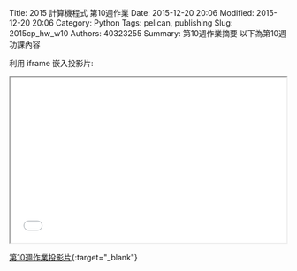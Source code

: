 Title: 2015 計算機程式 第10週作業
Date: 2015-12-20 20:06
Modified: 2015-12-20 20:06
Category: Python
Tags: pelican, publishing
Slug: 2015cp_hw_w10
Authors: 40323255
Summary: 第10週作業摘要
以下為第10週功課內容

利用 iframe 嵌入投影片:

<iframe src="simplest10.html" width="500" height="300"></iframe>

[第10週作業投影片](simplest10.html){:target="_blank"}
